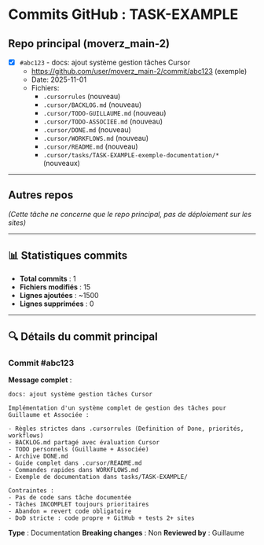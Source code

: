 # Commits GitHub : TASK-EXAMPLE

## Repo principal (moverz_main-2)

- [x] `#abc123` - docs: ajout système gestion tâches Cursor
  - https://github.com/user/moverz_main-2/commit/abc123 (exemple)
  - Date: 2025-11-01
  - Fichiers: 
    - `.cursorrules` (nouveau)
    - `.cursor/BACKLOG.md` (nouveau)
    - `.cursor/TODO-GUILLAUME.md` (nouveau)
    - `.cursor/TODO-ASSOCIEE.md` (nouveau)
    - `.cursor/DONE.md` (nouveau)
    - `.cursor/WORKFLOWS.md` (nouveau)
    - `.cursor/README.md` (nouveau)
    - `.cursor/tasks/TASK-EXAMPLE-exemple-documentation/*` (nouveaux)

---

## Autres repos

*(Cette tâche ne concerne que le repo principal, pas de déploiement sur les sites)*

---

## 📊 Statistiques commits

- **Total commits** : 1
- **Fichiers modifiés** : 15
- **Lignes ajoutées** : ~1500
- **Lignes supprimées** : 0

---

## 🔍 Détails du commit principal

### Commit #abc123

**Message complet** :
```
docs: ajout système gestion tâches Cursor

Implémentation d'un système complet de gestion des tâches pour Guillaume et Associée :

- Règles strictes dans .cursorrules (Definition of Done, priorités, workflows)
- BACKLOG.md partagé avec évaluation Cursor
- TODO personnels (Guillaume + Associée)
- Archive DONE.md
- Guide complet dans .cursor/README.md
- Commandes rapides dans WORKFLOWS.md
- Exemple de documentation dans tasks/TASK-EXAMPLE/

Contraintes :
- Pas de code sans tâche documentée
- Tâches INCOMPLET toujours prioritaires
- Abandon = revert code obligatoire
- DoD stricte : code propre + GitHub + tests 2+ sites
```

**Type** : Documentation
**Breaking changes** : Non
**Reviewed by** : Guillaume


